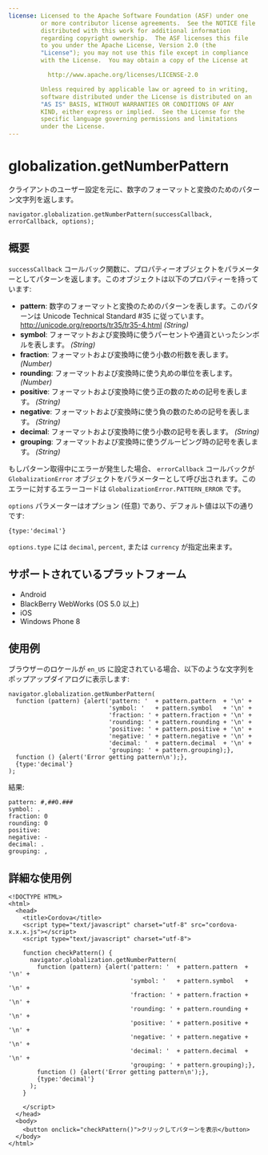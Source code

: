 ```yaml
---
license: Licensed to the Apache Software Foundation (ASF) under one
         or more contributor license agreements.  See the NOTICE file
         distributed with this work for additional information
         regarding copyright ownership.  The ASF licenses this file
         to you under the Apache License, Version 2.0 (the
         "License"); you may not use this file except in compliance
         with the License.  You may obtain a copy of the License at

           http://www.apache.org/licenses/LICENSE-2.0

         Unless required by applicable law or agreed to in writing,
         software distributed under the License is distributed on an
         "AS IS" BASIS, WITHOUT WARRANTIES OR CONDITIONS OF ANY
         KIND, either express or implied.  See the License for the
         specific language governing permissions and limitations
         under the License.
---
```


globalization.getNumberPattern
===========

クライアントのユーザー設定を元に、数字のフォーマットと変換のためのパターン文字列を返します。

    navigator.globalization.getNumberPattern(successCallback, errorCallback, options);

概要
-----------

`successCallback` コールバック関数に、プロパティーオブジェクトをパラメーターとしてパターンを返します。このオブジェクトは以下のプロパティーを持っています:

- __pattern__: 数字のフォーマットと変換のためのパターンを表します。このパターンは Unicode Technical Standard #35 に従っています。 <http://unicode.org/reports/tr35/tr35-4.html> _(String)_
- __symbol__: フォーマットおよび変換時に使うパーセントや通貨といったシンボルを表します。 _(String)_
- __fraction__: フォーマットおよび変換時に使う小数の桁数を表します。 _(Number)_
- __rounding__: フォーマットおよび変換時に使う丸めの単位を表します。 _(Number)_
- __positive__: フォーマットおよび変換時に使う正の数のための記号を表します。 _(String)_
- __negative__: フォーマットおよび変換時に使う負の数のための記号を表します。 _(String)_
- __decimal__: フォーマットおよび変換時に使う小数の記号を表します。 _(String)_
- __grouping__: フォーマットおよび変換時に使うグルーピング時の記号を表します。 _(String)_

もしパターン取得中にエラーが発生した場合、 `errorCallback` コールバックが `GlobalizationError` オブジェクトをパラメーターとして呼び出されます。このエラーに対するエラーコードは `GlobalizationError.PATTERN_ERROR` です。

`options` パラメーターはオプション (任意) であり、デフォルト値は以下の通りです:

    {type:'decimal'}

`options.type` には `decimal`, `percent`, または `currency` が指定出来ます。


サポートされているプラットフォーム
-------------------

- Android
- BlackBerry WebWorks (OS 5.0 以上)
- iOS
- Windows Phone 8

使用例
-------------

ブラウザーのロケールが `en_US` に設定されている場合、以下のような文字列をポップアップダイアログに表示します:

    navigator.globalization.getNumberPattern(
      function (pattern) {alert('pattern: '  + pattern.pattern  + '\n' +
                                'symbol: '   + pattern.symbol   + '\n' +
                                'fraction: ' + pattern.fraction + '\n' +
                                'rounding: ' + pattern.rounding + '\n' +
                                'positive: ' + pattern.positive + '\n' +
                                'negative: ' + pattern.negative + '\n' +
                                'decimal: '  + pattern.decimal  + '\n' +
                                'grouping: ' + pattern.grouping);},
      function () {alert('Error getting pattern\n');},
      {type:'decimal'}
    );

結果:

    pattern: #,##0.###
    symbol: .
    fraction: 0
    rounding: 0
    positive: 
    negative: -
    decimal: .
    grouping: ,



詳細な使用例
------------

    <!DOCTYPE HTML>
    <html>
      <head>
        <title>Cordova</title>
        <script type="text/javascript" charset="utf-8" src="cordova-x.x.x.js"></script>
        <script type="text/javascript" charset="utf-8">

        function checkPattern() {
          navigator.globalization.getNumberPattern(
            function (pattern) {alert('pattern: '  + pattern.pattern  + '\n' +
                                      'symbol: '   + pattern.symbol   + '\n' +
                                      'fraction: ' + pattern.fraction + '\n' +
                                      'rounding: ' + pattern.rounding + '\n' +
                                      'positive: ' + pattern.positive + '\n' +
                                      'negative: ' + pattern.negative + '\n' +
                                      'decimal: '  + pattern.decimal  + '\n' +
                                      'grouping: ' + pattern.grouping);},
            function () {alert('Error getting pattern\n');},
            {type:'decimal'}
          );
        }

        </script>
      </head>
      <body>
        <button onclick="checkPattern()">クリックしてパターンを表示</button>
      </body>
    </html>
